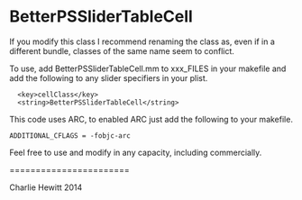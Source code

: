 BetterPSSliderTableCell
=======================

If you modify this class I recommend renaming the class as, even if in a different bundle, classes of the same name seem to conflict.

To use, add BetterPSSliderTableCell.mm to xxx_FILES in your makefile and add the following to any slider specifiers in your plist.
```
  <key>cellClass</key>
  <string>BetterPSSliderTableCell</string>
```

This code uses ARC, to enabled ARC just add the following to your makefile.
```
ADDITIONAL_CFLAGS = -fobjc-arc
```

Feel free to use and modify in any capacity, including commercially.

=======================

Charlie Hewitt 2014
